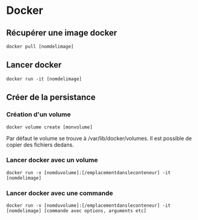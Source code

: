 # Docker
## Récupérer une image docker

```shell
docker pull [nomdelimage]
```

## Lancer docker

```shell
docker run -it [nomdelimage]
```

## Créer de la persistance

### Création d'un volume

```shell
docker volume create [monvolume]
```

Par défaut le volume se trouve à /var/lib/docker/volumes. Il est possible de copier des fichiers dedans.

### Lancer docker avec un volume

```shell
docker run -v [nomduvolume]:[/emplacementdansleconteneur] -it [nomdelimage]
```

### Lancer docker avec une commande

```shell
docker run -v [nomduvolume]:[/emplacementdansleconteneur] -it [nomdelimage] [commande avec options, arguments etc]
```
